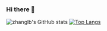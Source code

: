 ### Hi there 👋
![zhanglb's GitHub stats](https://github-readme-stats.vercel.app/api?username=zhanglbthu&show_icons=true&theme=radical)
[![Top Langs](https://github-readme-stats.vercel.app/api/top-langs/?username=anuraghazra&layout=compact)](https://github.com/anuraghazra/github-readme-stats)
